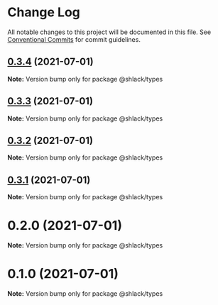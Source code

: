 # Change Log

All notable changes to this project will be documented in this file.
See [Conventional Commits](https://conventionalcommits.org) for commit guidelines.

## [0.3.4](https://github.com/handasolo/js-ts-monorepos/compare/v0.3.3...v0.3.4) (2021-07-01)

**Note:** Version bump only for package @shlack/types





## [0.3.3](https://github.com/handasolo/js-ts-monorepos/compare/v0.3.2...v0.3.3) (2021-07-01)

**Note:** Version bump only for package @shlack/types





## [0.3.2](https://github.com/handasolo/js-ts-monorepos/compare/v0.3.1...v0.3.2) (2021-07-01)

**Note:** Version bump only for package @shlack/types





## [0.3.1](https://github.com/handasolo/js-ts-monorepos/compare/v0.3.0...v0.3.1) (2021-07-01)

**Note:** Version bump only for package @shlack/types





# 0.2.0 (2021-07-01)

**Note:** Version bump only for package @shlack/types





# 0.1.0 (2021-07-01)

**Note:** Version bump only for package @shlack/types
